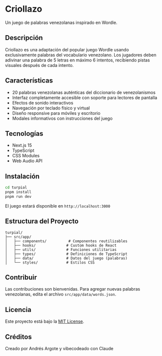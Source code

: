 # Criollazo

Un juego de palabras venezolanas inspirado en Wordle.

## Descripción

Criollazo es una adaptación del popular juego Wordle usando exclusivamente palabras del vocabulario venezolano. Los jugadores deben adivinar una palabra de 5 letras en máximo 6 intentos, recibiendo pistas visuales después de cada intento.

## Características

- 20 palabras venezolanas auténticas del diccionario de venezolanismos
- Interfaz completamente accesible con soporte para lectores de pantalla
- Efectos de sonido interactivos
- Navegación por teclado físico y virtual
- Diseño responsive para móviles y escritorio
- Modales informativos con instrucciones del juego

## Tecnologías

- Next.js 15
- TypeScript
- CSS Modules
- Web Audio API

## Instalación

```bash
cd turpial
pnpm install
pnpm run dev
```

El juego estará disponible en `http://localhost:3000`

## Estructura del Proyecto

```
turpial/
├── src/app/
│   ├── components/          # Componentes reutilizables
│   ├── hooks/              # Custom hooks de React
│   ├── utils/              # Funciones utilitarias
│   ├── types/              # Definiciones de TypeScript
│   ├── data/               # Datos del juego (palabras)
│   └── styles/             # Estilos CSS
```

## Contribuir

Las contribuciones son bienvenidas. Para agregar nuevas palabras venezolanas, edita el archivo `src/app/data/words.json`.

## Licencia

Este proyecto está bajo la [MIT License](LICENSE).

## Créditos

Creado por Andrés Argote y vibecodeado con Claude
